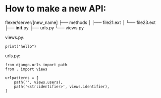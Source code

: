 # How to make a new API:

flexer/server/[new_name]
├── methods
│ ├── file21.ext
│ └── file23.ext
├── **init**.py
├── urls.py
└── views.py

views.py:

```
print("hello")
```

urls.py:

```
from django.urls import path
from . import views

urlpatterns = [
    path('', views.users),
    path('<str:identifier>', views.identifier),
]
```
